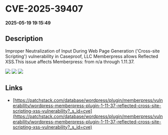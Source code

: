 # CVE-2025-39407

**2025-05-19 19:15:49**

## Description
Improper Neutralization of Input During Web Page Generation ('Cross-site Scripting') vulnerability in Caseproof, LLC Memberpress allows Reflected XSS.This issue affects Memberpress: from n/a through 1.11.37.

![](https://img.shields.io/static/v1?label=Score&message=7.1&color=red)
![](https://img.shields.io/static/v1?label=Severity&message=HIGH&color=red)
![](https://img.shields.io/static/v1?label=CWE&message=XSS&color=green)

## Links
- [https://patchstack.com/database/wordpress/plugin/memberpress/vulnerability/wordpress-memberpress-plugin-1-11-37-reflected-cross-site-scripting-xss-vulnerability?_s_id=cve](https://patchstack.com/database/wordpress/plugin/memberpress/vulnerability/wordpress-memberpress-plugin-1-11-37-reflected-cross-site-scripting-xss-vulnerability?_s_id=cve)
